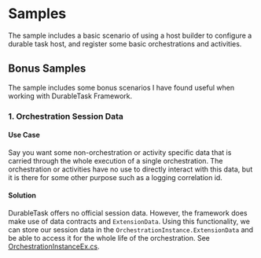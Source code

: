 # Samples

The sample includes a basic scenario of using a host builder to configure a durable task host, and register some basic orchestrations and activities.

## Bonus Samples

The sample includes some bonus scenarios I have found useful when working with DurableTask Framework.

### 1. Orchestration Session Data

#### Use Case

Say you want some non-orchestration or activity specific data that is carried through the whole execution of a single orchestration. The orchestration or activities have no use to directly interact with this data, but it is there for some other purpose such as a logging correlation id.

#### Solution
DurableTask offers no official session data. However, the framework does make use of data contracts and `ExtensionData`. Using this functionality, we can store our session data in the `OrchestrationInstance.ExtensionData` and be able to access it for the whole life of the orchestration. See [OrchestrationInstanceEx.cs](./DurableTask.Samples/SessionData/OrchestrationInstanceEx.cs).
